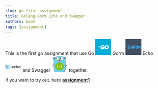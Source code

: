 ```yaml
---
slug: go-first-assignment
title: Golang Gorm Echo and Swagger
authors: boom
tags: [assignment]
---
```


This is the first go assignment that use Go <img src="/img/golang.png" alt="Golang" width="50"/>
Gorm <img src="/img/gorm.png" alt="Golang" width="50"/>
Echo <img src="/img/go-echo.png" alt="Golang" width="50"/>
and Swagger <img src="/img/swagger.png" alt="Golang" width="50"/> together.

If you want to try out. here [**assignment1**](https://github.com/Tnanawat666/go-assignment1.git)
